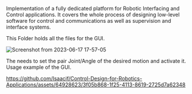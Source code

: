 Implementation of a fully dedicated platform for Robotic Interfacing and Control applications. It covers the whole process of designing low-level software for control and communications as well as supervision and interface systems.


This Folder holds all the files for the GUI.

![Screenshot from 2023-06-17 17-57-05](https://github.com/Isaacif/Control-Design-for-Robotics-Applications/assets/64928623/d944001f-b60d-46c1-a06e-804bc0262bad)



The needs to set the pair Joint/Angle of the desired motion and activate it.
Usage example of the GUI.



https://github.com/Isaacif/Control-Design-for-Robotics-Applications/assets/64928623/3f05b868-1f25-4113-8619-2725d7a62348

